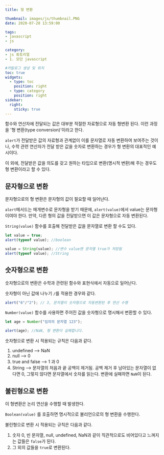 ```yaml
---
title: 형 변환

thumbnail: images/js/thumbnail.PNG
date: 2020-07-28 13:59:00

tags:
- javascript
- js

category:
- js 튜토리얼
- 1. 모던 javascript

#카탈로그 생성 및 위치
toc: true
widgets:
  - type: toc
    position: right
  - type: category
    position: right
sidebar:
  right:
    sticky: true
---
```


함수와 연산자에 전달되는 값은 대부분 적절한 자료형으로 자동 형변환 된다. 이런 과정을 '형 변환(type conversion)'이라고 한다.
<!-- more -->

`alert`가 전달받은 값의 자료형과 관계없이 이를 문자열로 자동  변환하여 보여주는 것이나, 수학 관련 연산자가 전달 받은 값을 숫자로 변환하는 경우가 형 변환의 대표적인 예시이다.

이 외에, 전달받은 값을 의도를 갖고 원하는 타입으로 변환(명시적 변환)해 주는 경우도 형 변환이라고 할 수 있다.

## 문자형으로 변환
문자형으로의 형 변환은 문자형의 값이 필요할 때 일어난다.

`alert`메서드는 매개변수로 문자형을 받기 때문에, `alert(value)`에서 value는 문자형이여야 한다. 만약, 다른 형의 값을 전달받으면 이 값은 문자형으로 자동 변환된다.

`String(value)` 함수를 호출해 전달받은 값을 문자열로 변환 할 수도 있다. 

```js
let value = true;
alert(typeof value); //boolean

value = String(value); //변수 value엔 문자열 true가 저장됨 
alert(typeof value); //String
```

## 숫자형으로 변환
숫자형으로의 변환은 수학과 관련된 함수와 표현식에서 자동으로 일어난다.

숫자형이 아닌 값에 나누기 `/`를 적용한 경우와 같다.

```js
alert("6"/"2"); // 3, 문자열이 숫자형으로 자동변환된 후 연산 수행
```

`Number(value)` 함수를 사용하면 주어진 값을 숫자형으로 명시해서 변환할 수 있다.

```js
let age = Number("임의의 문자열 123");

alert(age); //NaN, 형 변환이 실패합니다.
```

숫자형으로 변환 시 적용되는 규칙은 다음과 같다.
1. undefined --> NaN
2. null --> 0
3. true and false --> 1 과 0
4. String --> 문자열의 처음과 끝 공백이 제거됨. 공백 제거 후 남아있는 문자열이 없다면 0, 그렇지 않다면 문자열에서 숫자를 읽는다. 변환에 실패하면 `NaN`이 된다.

## 불린형으로 변환
이 형변환은 논리 연산을 수행할 때 발생한다. 

`Boolean(value)` 를 호출하면 명시적으로 불리언으로의 형 변환을 수행한다.

불린형으로 변환 시 적용되는 규칙은 다음과 같다.
1. 숫자 0, 빈 문자열, null, undefined, NaN과 같이 직관적으로도 비어있다고 느껴지는 값들은 `false`가 된다.
2. 그 외의 값들을 `true`로 변환된다.

